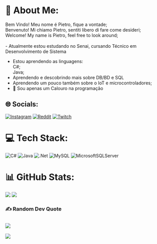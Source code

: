 # 💫 About Me:
Bem Vindo! Meu nome é Pietro, fique a vontade;
<br>Benvenuto! Mi chiamo Pietro, sentiti libero di fare come desideri;<br>
Welcome! My name is Pietro, feel free to look around;<br>
<br>-  Atualmente estou estudando no Senai, cursando Técnico em<br>Desenvolvimento de Sistema<br>
- Estou aprendendo as linguagens:<br>
C#;<br>
Java;<br>
- Aprendendo e descobrindo mais sobre DB/BD e SQL
-  Aprendendo um pouco também sobre o IoT e microcontroladores;<br>
- 📘 Sou apenas um Calouro na programação


## 🌐 Socials:
[![Instagram](https://img.shields.io/badge/Instagram-%23E4405F.svg?logo=Instagram&logoColor=white)](https://instagram.com/Pietro_Sbardellati) [![Reddit](https://img.shields.io/badge/Reddit-%23FF4500.svg?logo=Reddit&logoColor=white)](https://reddit.com/user/PSbards) [![Twitch](https://img.shields.io/badge/Twitch-%239146FF.svg?logo=Twitch&logoColor=white)](https://twitch.tv/PiSbards) 

# 💻 Tech Stack:
![C#](https://img.shields.io/badge/c%23-%23239120.svg?style=for-the-badge&logo=c-sharp&logoColor=white) ![Java](https://img.shields.io/badge/java-%23ED8B00.svg?style=for-the-badge&logo=java&logoColor=white) ![.Net](https://img.shields.io/badge/.NET-5C2D91?style=for-the-badge&logo=.net&logoColor=white) ![MySQL](https://img.shields.io/badge/mysql-%2300f.svg?style=for-the-badge&logo=mysql&logoColor=white) ![MicrosoftSQLServer](https://img.shields.io/badge/Microsoft%20SQL%20Sever-CC2927?style=for-the-badge&logo=microsoft%20sql%20server&logoColor=white)
# 📊 GitHub Stats:
![](https://github-readme-stats.vercel.app/api?username=PiSbards&theme=midnight-purple&hide_border=false&include_all_commits=false&count_private=false) ![](https://github-readme-stats.vercel.app/api/top-langs/?username=PiSbards&theme=midnight-purple&hide_border=false&include_all_commits=false&count_private=false&layout=compact)

### ✍️ Random Dev Quote
![](https://quotes-github-readme.vercel.app/api?type=horizontal&theme=tokyonight)
---
[![](https://visitcount.itsvg.in/api?id=PiSbards&icon=0&color=0)](https://visitcount.itsvg.in)

<!-- Proudly created with GPRM ( https://gprm.itsvg.in ) -->

